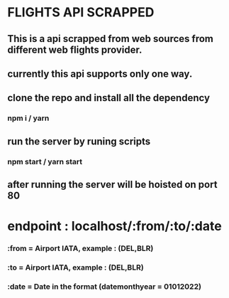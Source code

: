 # FLIGHTS API SCRAPPED

## This is a api scrapped from web sources from different web flights provider.

## currently this api supports only one way.

## clone the repo and install all the dependency

### npm i / yarn

## run the server by runing scripts

### npm start / yarn start

## after running the server will be hoisted on port 80

# endpoint : localhost/:from/:to/:date

### :from = Airport IATA, example : (DEL,BLR)

### :to = Airport IATA, example : (DEL,BLR)

### :date = Date in the format (datemonthyear = 01012022)
